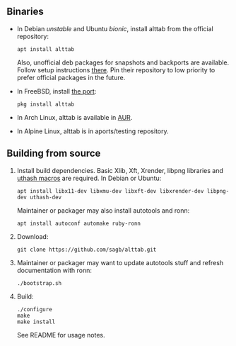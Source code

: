 
Binaries
--------

* In Debian _unstable_ and Ubuntu _bionic_, install alttab from the official repository:

    ```
    apt install alttab
    ```

    Also, unofficial deb packages for snapshots and backports are available.
    Follow setup instructions [there](https://odd.systems/debian/).
    Pin their repository to low priority to prefer official packages in the future.

* In FreeBSD, install [the port](https://www.freshports.org/x11/alttab/):

    ```
    pkg install alttab
    ```

* In Arch Linux, alttab is available in [AUR](https://aur.archlinux.org/packages/?O=0&K=alttab).

* In Alpine Linux, alttab is in aports/testing repository.


Building from source
--------------------

1. Install build dependencies.
    Basic Xlib, Xft, Xrender, libpng libraries
    and [uthash macros](http://troydhanson.github.io/uthash/) are required.
    In Debian or Ubuntu:

    ```
    apt install libx11-dev libxmu-dev libxft-dev libxrender-dev libpng-dev uthash-dev
    ```

    Maintainer or packager may also install autotools and ronn:

    ```
    apt install autoconf automake ruby-ronn
    ```

2. Download:

    ```
    git clone https://github.com/sagb/alttab.git
    ```

3. Maintainer or packager may want to update autotools stuff and refresh documentation with ronn:

    ```
    ./bootstrap.sh
    ```

4. Build:

    ```
    ./configure  
    make  
    make install
    ```
    See README for usage notes.


